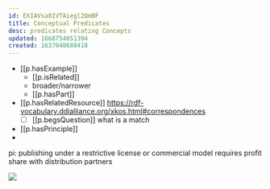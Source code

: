 ```yaml
---
id: EXIAVsa8IVTAiegl2QmBF
title: Conceptual Predicates
desc: predicates relating Concepts
updated: 1668754051394
created: 1637940680418
---
```




- [[p.hasExample]]
  - [[p.isRelated]]
  - broader/narrower
  - [[p.hasPart]]
- [[p.hasRelatedResource]] https://rdf-vocabulary.ddialliance.org/xkos.html#correspondences
  - [ ] [[p.begsQuestion]] what is a match
- [[p.hasPrinciple]]
- 

pi: publishing under a restrictive license or commercial model requires profit share with distribution partners

![](/assets/images/2021-11-26-07-34-50.png)
